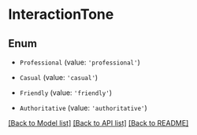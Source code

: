 # InteractionTone


## Enum

* `Professional` (value: `'professional'`)

* `Casual` (value: `'casual'`)

* `Friendly` (value: `'friendly'`)

* `Authoritative` (value: `'authoritative'`)

[[Back to Model list]](../README.md#documentation-for-models) [[Back to API list]](../README.md#documentation-for-api-endpoints) [[Back to README]](../README.md)
